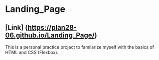 # Landing_Page
## [Link] (https://plan28-06.github.io/Landing_Page/)
This is a personal practice project to familarize myself with the basics of HTML and CSS (Flexbox).
